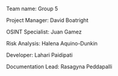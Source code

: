 Team name: Group 5

Project Manager: David Boatright

OSINT Specialist: Juan Gamez

Risk Analysis: Halena Aquino-Dunkin

Developer: Lahari Paidipati

Documentation Lead: Rasagyna Peddapalli
